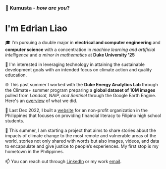### 👋 Kumusta - _how are you_? 
# I'm Edrian Liao
🎓 I'm pursuing a double major in __electrical and computer engineering__ and __computer science__ with a concentration in _machine learning and artificial intelligence_ and _a minor in mathematics_ at __Duke University '25__

👀 I'm interested in leveraging technology in attaining the sustainable development goals with an intended focus on climate action and quality education.

🌐 This past summer I worked with the __Duke Energy Analytics Lab__ through the Climate+ summer program preparing a __global dataset of 10M images__ pulled from _Landsat, NAIP, and Sentinel_ through the Google Earth Engine. Here's an [overview](https://bigdata.duke.edu/projects/tracking-climate-change-causes-impacts-with-satellites-and-ai/) of what we did.

🌱 Last Dec 2022,  I built a [website](https://edrian-liao.github.io/project-kayamanan-website/index.html) for an non-profit organization in the Philippines that focuses on providing financial literacy to Filipino high school students.

💞️ This summer, I am starting a project that aims to share stories about the impacts of climate change to the most remote and vulnerable areas of the world, stories not only shared with words but also images, videos, and data to encapsulate and give justice to people’s experiences. My first stop is my hometown in the Philippines.

📫 You can reach out through [LinkedIn](https://www.linkedin.com/in/edrianpaulliao/) or my work [email](mailto:edrianpaul.liao@duke.edu).

<!---
edrian-liao/edrian-liao is a ✨ special ✨ repository because its `README.md` (this file) appears on your GitHub profile.
You can click the Preview link to take a look at your changes.
--->
